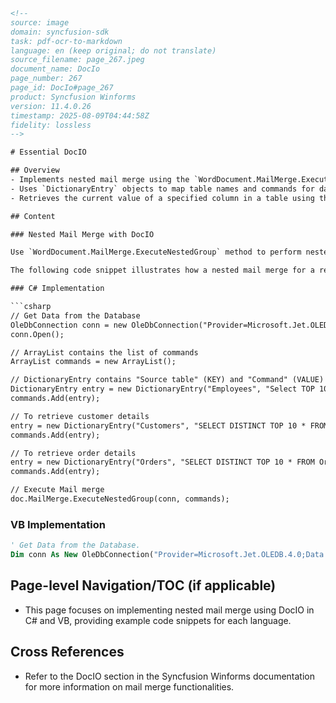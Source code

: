 ```html
<!-- 
source: image
domain: syncfusion-sdk
task: pdf-ocr-to-markdown
language: en (keep original; do not translate)
source_filename: page_267.jpeg
document_name: DocIo
page_number: 267
page_id: DocIo#page_267
product: Syncfusion Winforms
version: 11.4.0.26
timestamp: 2025-08-09T04:44:58Z
fidelity: lossless
-->

# Essential DocIO

## Overview
- Implements nested mail merge using the `WordDocument.MailMerge.ExecuteNestedGroup` method.
- Uses `DictionaryEntry` objects to map table names and commands for data retrieval.
- Retrieves the current value of a specified column in a table using the expression `"TableName.ColumnName"`.

## Content

### Nested Mail Merge with DocIO

Use `WordDocument.MailMerge.ExecuteNestedGroup` method to perform nested mail merge. Each item of the "command" `ArrayList` must contain 0 or more `DictionaryEntry` objects. Each `DictionaryEntry` object must contain the Table Name (DataTable name) and String Command with command, which must be applied to the table. Use the following expression for getting the current value of specified column in the table - `"%TableName.ColumnName%"`.

The following code snippet illustrates how a nested mail merge for a region or table is implemented by using DocIO.

### C# Implementation

```csharp
// Get Data from the Database
OleDbConnection conn = new OleDbConnection("Provider=Microsoft.Jet.OLEDB.4.0;Data Source=" + dataBase);
conn.Open();

// ArrayList contains the list of commands
ArrayList commands = new ArrayList();

// DictionaryEntry contains "Source table" (KEY) and "Command" (VALUE)
DictionaryEntry entry = new DictionaryEntry("Employees", "Select TOP 10 * from Employees");
commands.Add(entry);

// To retrieve customer details
entry = new DictionaryEntry("Customers", "SELECT DISTINCT TOP 10 * FROM ((Orders INNER JOIN Employees ON Orders.EmployeeID = Employees.EmployeeID) INNER JOIN Customers ON Orders.CustomerID = Customers.CustomerID) WHERE Employees.EmployeeID = %Employees.EmployeeID%");
commands.Add(entry);

// To retrieve order details
entry = new DictionaryEntry("Orders", "SELECT DISTINCT TOP 10 * FROM Orders WHERE Orders.CustomerID = '%Customers.CustomerID%' AND Orders.EmployeeID = %Employees.EmployeeID%");
commands.Add(entry);

// Execute Mail merge
doc.MailMerge.ExecuteNestedGroup(conn, commands);
```

### VB Implementation

```vb
' Get Data from the Database.
Dim conn As New OleDbConnection("Provider=Microsoft.Jet.OLEDB.4.0;Data Source=" + dataBase)
```

## Page-level Navigation/TOC (if applicable)
- This page focuses on implementing nested mail merge using DocIO in C# and VB, providing example code snippets for each language.

## Cross References
- Refer to the DocIO section in the Syncfusion Winforms documentation for more information on mail merge functionalities.

<!-- tags: DocIO, mail merge, nested mail merge, C#, VB, ArrayList, DictionaryEntry, OleDbConnection, version: 11.4.0.26 -->
```